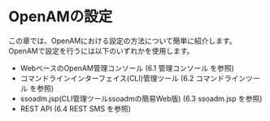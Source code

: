 # OpenAMの設定

この章では、OpenAMにおける設定の方法について簡単に紹介します。
OpenAMで設定を行うには以下のいずれかを使用します。

- WebベースのOpenAM管理コンソール (6.1 管理コンソール を参照)
- コマンドラインインターフェイス(CLI)管理ツール (6.2 コマンドラインツール を参照)
- ssoadm.jsp(CLI管理ツールssoadmの簡易Web版) (6.3 ssoadm.jsp を参照)
- REST API (6.4 REST SMS を参照)
